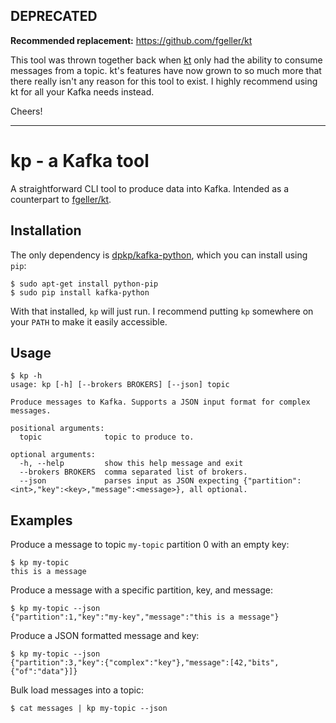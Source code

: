 ## DEPRECATED

**Recommended replacement:** https://github.com/fgeller/kt

This tool was thrown together back when [kt](https://github.com/fgeller/kt) only had the ability to consume messages from a topic. kt's features have now grown to so much more that there really isn't any reason for this tool to exist. I highly recommend using kt for all your Kafka needs instead.

Cheers!

----

# kp - a Kafka tool

A straightforward CLI tool to produce data into Kafka. Intended as a counterpart
to [fgeller/kt](https://github.com/fgeller/kt).

## Installation

The only dependency is
[dpkp/kafka-python](https://github.com/dpkp/kafka-python), which you can install
using `pip`:

```
$ sudo apt-get install python-pip
$ sudo pip install kafka-python
```

With that installed, `kp` will just run.  I recommend putting `kp` somewhere on
your `PATH` to make it easily accessible.

## Usage

```
$ kp -h
usage: kp [-h] [--brokers BROKERS] [--json] topic

Produce messages to Kafka. Supports a JSON input format for complex messages.

positional arguments:
  topic              topic to produce to.

optional arguments:
  -h, --help         show this help message and exit
  --brokers BROKERS  comma separated list of brokers.
  --json             parses input as JSON expecting {"partition":<int>,"key":<key>,"message":<message>}, all optional.
```

## Examples

Produce a message to topic `my-topic` partition 0 with an empty key:

```
$ kp my-topic
this is a message
```

Produce a message with a specific partition, key, and message:

```
$ kp my-topic --json
{"partition":1,"key":"my-key","message":"this is a message"}
```

Produce a JSON formatted message and key:

```
$ kp my-topic --json
{"partition":3,"key":{"complex":"key"},"message":[42,"bits",{"of":"data"}]}
```

Bulk load messages into a topic:

```
$ cat messages | kp my-topic --json
```

